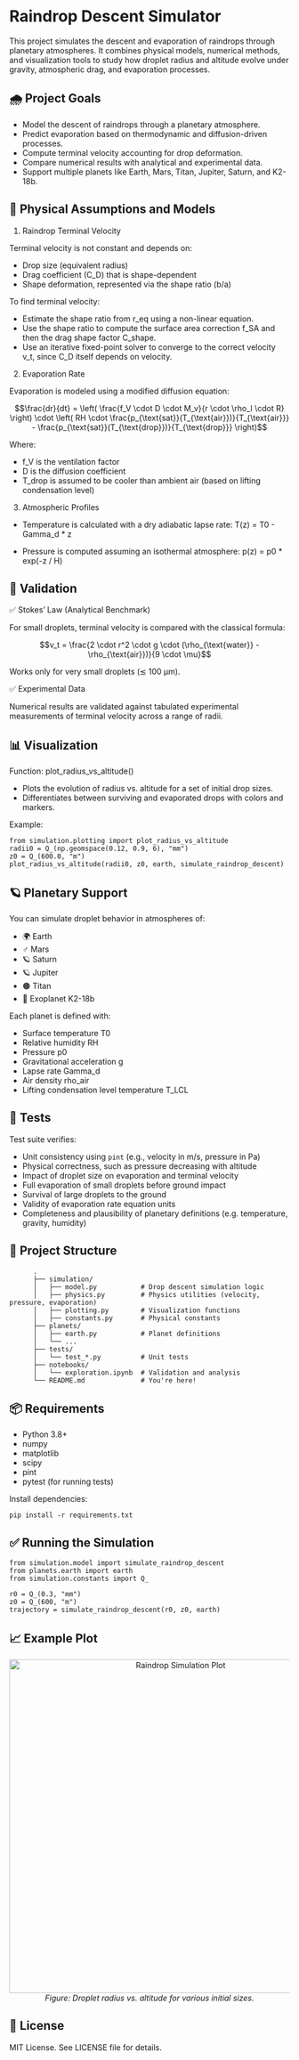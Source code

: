 Raindrop Descent Simulator
==========================

This project simulates the descent and evaporation of raindrops through planetary atmospheres.
It combines physical models, numerical methods, and visualization tools to study how droplet radius
and altitude evolve under gravity, atmospheric drag, and evaporation processes.

🌧 Project Goals
----------------
- Model the descent of raindrops through a planetary atmosphere.
- Predict evaporation based on thermodynamic and diffusion-driven processes.
- Compute terminal velocity accounting for drop deformation.
- Compare numerical results with analytical and experimental data.
- Support multiple planets like Earth, Mars, Titan, Jupiter, Saturn, and K2-18b.

🧠 Physical Assumptions and Models
----------------------------------

1. Raindrop Terminal Velocity

Terminal velocity is not constant and depends on:
- Drop size (equivalent radius)
- Drag coefficient (C_D) that is shape-dependent
- Shape deformation, represented via the shape ratio (b/a)

To find terminal velocity:
- Estimate the shape ratio from r_eq using a non-linear equation.
- Use the shape ratio to compute the surface area correction f_SA
  and then the drag shape factor C_shape.
- Use an iterative fixed-point solver to converge to the correct
  velocity v_t, since C_D itself depends on velocity.

2. Evaporation Rate

Evaporation is modeled using a modified diffusion equation:

```math
\frac{dr}{dt} = \left( \frac{f_V \cdot D \cdot M_v}{r \cdot \rho_l \cdot R} \right) \cdot \left( RH \cdot \frac{p_{\text{sat}}(T_{\text{air}})}{T_{\text{air}}} - \frac{p_{\text{sat}}(T_{\text{drop}})}{T_{\text{drop}}} \right)
```

Where:
- f_V is the ventilation factor
- D is the diffusion coefficient
- T_drop is assumed to be cooler than ambient air (based on lifting condensation level)

3. Atmospheric Profiles

- Temperature is calculated with a dry adiabatic lapse rate:
      T(z) = T0 - Gamma_d * z

- Pressure is computed assuming an isothermal atmosphere:
      p(z) = p0 * exp(-z / H)

🔬 Validation
-------------

✅ Stokes’ Law (Analytical Benchmark)

For small droplets, terminal velocity is compared with the classical formula:

```math
v_t = \frac{2 \cdot r^2 \cdot g \cdot (\rho_{\text{water}} - \rho_{\text{air}})}{9 \cdot \mu}
```

Works only for very small droplets (≲ 100 µm).

✅ Experimental Data

Numerical results are validated against tabulated experimental measurements of terminal velocity
across a range of radii.

📊 Visualization
----------------

Function: plot_radius_vs_altitude()

- Plots the evolution of radius vs. altitude for a set of initial drop sizes.
- Differentiates between surviving and evaporated drops with colors and markers.

Example:

    from simulation.plotting import plot_radius_vs_altitude
    radii0 = Q_(np.geomspace(0.12, 0.9, 6), "mm")
    z0 = Q_(600.0, "m")
    plot_radius_vs_altitude(radii0, z0, earth, simulate_raindrop_descent)

🪐 Planetary Support
---------------------

You can simulate droplet behavior in atmospheres of:

- 🌍 Earth
- ♂ Mars
- 🪐 Saturn
- 🪐 Jupiter
- 🟤 Titan
- 🌊 Exoplanet K2-18b

Each planet is defined with:

- Surface temperature T0
- Relative humidity RH
- Pressure p0
- Gravitational acceleration g
- Lapse rate Gamma_d
- Air density rho_air
- Lifting condensation level temperature T_LCL

🧪 Tests
--------

Test suite verifies:
- Unit consistency using `pint` (e.g., velocity in m/s, pressure in Pa)
- Physical correctness, such as pressure decreasing with altitude
- Impact of droplet size on evaporation and terminal velocity
- Full evaporation of small droplets before ground impact
- Survival of large droplets to the ground
- Validity of evaporation rate equation units
- Completeness and plausibility of planetary definitions (e.g. temperature, gravity, humidity)

📂 Project Structure
--------------------
```
      .
      ├── simulation/
      │   ├── model.py           # Drop descent simulation logic
      │   ├── physics.py         # Physics utilities (velocity, pressure, evaporation)
      │   ├── plotting.py        # Visualization functions
      │   ├── constants.py       # Physical constants
      ├── planets/
      │   ├── earth.py           # Planet definitions
      │   └── ...
      ├── tests/
      │   └── test_*.py          # Unit tests
      ├── notebooks/
      │   └── exploration.ipynb  # Validation and analysis
      └── README.md              # You're here!
```
📦 Requirements
----------------

- Python 3.8+
- numpy
- matplotlib
- scipy
- pint
- pytest (for running tests)

Install dependencies:

    pip install -r requirements.txt

✅ Running the Simulation
-------------------------

    from simulation.model import simulate_raindrop_descent
    from planets.earth import earth
    from simulation.constants import Q_

    r0 = Q_(0.3, "mm")
    z0 = Q_(600, "m")
    trajectory = simulate_raindrop_descent(r0, z0, earth)

📈 Example Plot
----------------




<p align="center">
  <img src="https://github.com/user-attachments/assets/fd13a570-9a54-4e5e-838f-b9a611eb1c90" alt="Raindrop Simulation Plot" width="600"/><br/>
  <em>Figure: Droplet radius vs. altitude for various initial sizes.</em>
</p>


📘 License
----------

MIT License. See LICENSE file for details.

